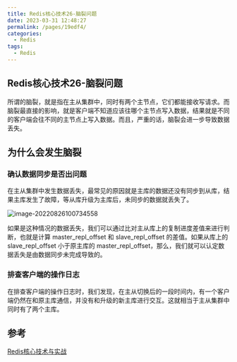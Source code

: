```yaml
---
title: Redis核心技术26-脑裂问题
date: 2023-03-31 12:48:27
permalink: /pages/19edf4/
categories: 
  - Redis
tags: 
  - Redis
---
```

## Redis核心技术26-脑裂问题

所谓的脑裂，就是指在主从集群中，同时有两个主节点，它们都能接收写请求。而脑裂最直接的影响，就是客户端不知道应该往哪个主节点写入数据，结果就是不同的客户端会往不同的主节点上写入数据。而且，严重的话，脑裂会进一步导致数据丢失。

## 为什么会发生脑裂

### 确认数据同步是否出问题

在主从集群中发生数据丢失，最常见的原因就是主库的数据还没有同步到从库，结果主库发生了故障，等从库升级为主库后，未同步的数据就丢失了。

![image-20220826100734558](https://blog-1300853183.cos.ap-chengdu.myqcloud.com/img/image-20220826100734558.png)

如果是这种情况的数据丢失，我们可以通过比对主从库上的复制进度差值来进行判断，也就是计算 master_repl_offset 和 slave_repl_offset 的差值。如果从库上的 slave_repl_offset 小于原主库的 master_repl_offset，那么，我们就可以认定数据丢失是由数据同步未完成导致的。

### 排查客户端的操作日志

在排查客户端的操作日志时，我们发现，在主从切换后的一段时间内，有一个客户端仍然在和原主库通信，并没有和升级的新主库进行交互。这就相当于主从集群中同时有了两个主库。

## 参考

[Redis核心技术与实战](https://time.geekbang.org/column/intro/100056701?tab=catalog)

